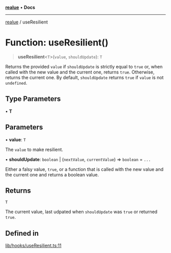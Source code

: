 [**realue**](../README.md) • **Docs**

***

[realue](../README.md) / useResilient

# Function: useResilient()

> **useResilient**\<`T`\>(`value`, `shouldUpdate`): `T`

Returns the provided `value` if `shouldUpdate` is strictly equal to `true` or, when called with the new value and the current one, returns `true`. Otherwise, returns the current one.
By default, `shouldUpdate` returns `true` if `value` is not `undefined`.

## Type Parameters

• **T**

## Parameters

• **value**: `T`

The `value` to make resilient.

• **shouldUpdate**: `boolean` \| (`nextValue`, `currentValue`) => `boolean` = `...`

Either a falsy value, `true`, or a function that is called with the new value and the current one and returns a boolean value.

## Returns

`T`

The current value, last udpated when `shouldUpdate` was `true` or returned `true`.

## Defined in

[lib/hooks/useResilient.ts:11](https://github.com/nevoland/realue/blob/bd94583533dfd64901173bd4809940f1a6c957d9/lib/hooks/useResilient.ts#L11)
